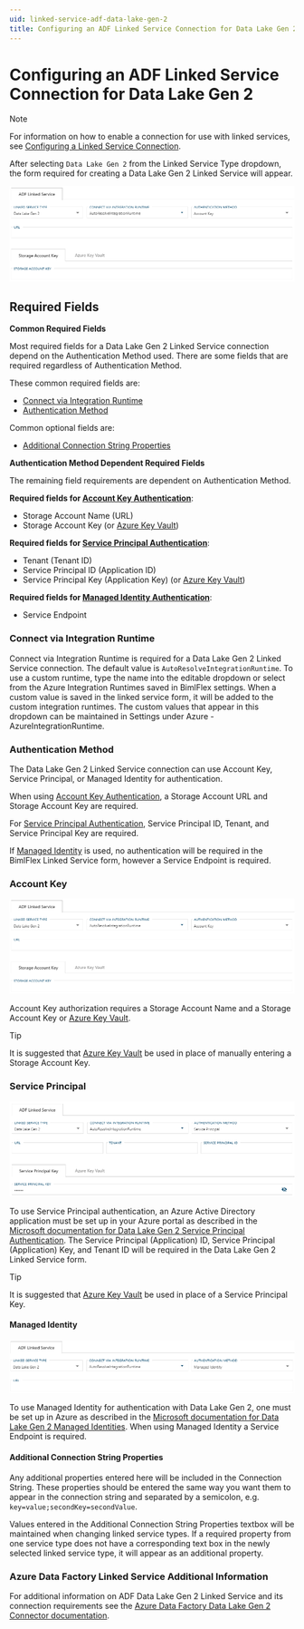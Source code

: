 ```yaml
---
uid: linked-service-adf-data-lake-gen-2
title: Configuring an ADF Linked Service Connection for Data Lake Gen 2
---
```

# Configuring an ADF Linked Service Connection for Data Lake Gen 2

> [!NOTE]
> For information on how to enable a connection for use with linked services, see [Configuring a Linked Service Connection](create-linked-service-connection.md).

[//]: # (TODO List of stages, connection types, and system types that can use Data Lake Gen 2)

After selecting `Data Lake Gen 2` from the Linked Service Type dropdown, the form required for creating a Data Lake Gen 2 Linked Service will appear.

![Data Lake Gen 2 Linked Service Form](images/bimlflex-ss-app-connections-adf-data-lake-gen-2-form.png "Data Lake Gen 2 Linked Service Form")

## Required Fields

**Common Required Fields**

Most required fields for a Data Lake Gen 2 Linked Service connection depend on the Authentication Method used. There are some fields that are required regardless of Authentication Method.

These common required fields are:

+ [Connect via Integration Runtime](#connect-via-integration-runtime)
+ [Authentication Method](#authentication-method)

Common optional fields are:

+ [Additional Connection String Properties](#additional-connection-string-properties)

**Authentication Method Dependent Required Fields**

The remaining field requirements are dependent on Authentication Method.

**Required fields for [Account Key Authentication](#account-key)**:

+ Storage Account Name (URL)
+ Storage Account Key (or [Azure Key Vault](create-linked-service-connection.md))

**Required fields for [Service Principal Authentication](#service-principal)**:

+ Tenant (Tenant ID)
+ Service Principal ID (Application ID)
+ Service Principal Key (Application Key) (or [Azure Key Vault](create-linked-service-connection.md))

**Required fields for [Managed Identity Authentication](#managed-identity)**:

+ Service Endpoint

### Connect via Integration Runtime

Connect via Integration Runtime is required for a Data Lake Gen 2 Linked Service connection. The default value is `AutoResolveIntegrationRuntime`. To use a custom runtime, type the name into the editable dropdown or select from the Azure Integration Runtimes saved in BimlFlex settings. When a custom value is saved in the linked service form, it will be added to the custom integration runtimes. The custom values that appear in this dropdown can be maintained in Settings under Azure - AzureIntegrationRuntime.

### Authentication Method

The Data Lake Gen 2 Linked Service connection can use Account Key, Service Principal, or Managed Identity for authentication.

When using [Account Key Authentication](#account-key), a Storage Account URL and Storage Account Key are required.

For [Service Principal Authentication](#service-principal), Service Principal ID, Tenant, and Service Principal Key are required.

If [Managed Identity](#managed-identity) is used, no authentication will be required in the BimlFlex Linked Service form, however a Service Endpoint is required.

### Account Key

![Account Key](images/bimlflex-ss-app-connections-adf-data-lake-gen-2-form.png "Account Key")

Account Key authorization requires a Storage Account Name and a Storage Account Key or [Azure Key Vault](create-linked-service-connection.md).

> [!TIP]
> It is suggested that [Azure Key Vault](linked-service-azure-key-vault.md) be used in place of manually entering a Storage Account Key.

### Service Principal

![Service Principal](images/bimlflex-ss-app-connections-adf-data-lake-gen-2-service-principal.png "Service Principal")

To use Service Principal authentication, an Azure Active Directory application must be set up in your Azure portal as described in the [Microsoft documentation for Data Lake Gen 2 Service Principal Authentication](https://docs.microsoft.com/en-us/azure/data-factory/connector-azure-blob-storage#service-principal-authentication). The Service Principal (Application) ID, Service Principal (Application) Key, and Tenant ID will be required in the Data Lake Gen 2 Linked Service form.

> [!TIP]
> It is suggested that [Azure Key Vault](linked-service-azure-key-vault.md) be used in place of a Service Principal Key.

#### Managed Identity

![Managed Identity](images/bimlflex-ss-app-connections-adf-data-lake-gen-2-managed-identity.png "Managed Identity")

To use Managed Identity for authentication with Data Lake Gen 2, one must be set up in Azure as described in the [Microsoft documentation for Data Lake Gen 2 Managed Identities](https://docs.microsoft.com/en-us/azure/data-factory/connector-azure-blob-storage#managed-identity). When using Managed Identity a Service Endpoint is required.

#### Additional Connection String Properties

Any additional properties entered here will be included in the Connection String. These properties should be entered the same way you want them to appear in the connection string and separated by a semicolon, e.g. `key=value;secondKey=secondValue`.

Values entered in the Additional Connection String Properties textbox will be maintained when changing linked service types. If a required property from one service type does not have a corresponding text box in the newly selected linked service type, it will appear as an additional property.

### Azure Data Factory Linked Service Additional Information

For additional information on ADF Data Lake Gen 2 Linked Service and its connection requirements see the [Azure Data Factory Data Lake Gen 2 Connector documentation](https://docs.microsoft.com/en-us/azure/data-factory/connector-azure-data-lake-storage).
